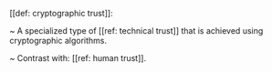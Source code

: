 [[def: cryptographic trust]]:

~ A specialized type of [[ref: technical trust]] that is achieved using cryptographic algorithms.

~ Contrast with: [[ref: human trust]].

